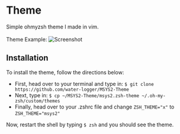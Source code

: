 # Theme

Simple ohmyzsh theme I made in vim.
</br>
</br>
Theme Example:
![Screenshot](https://github.com/water-logger/MSYS2-Theme/assets/101909986/719dfd4f-0d4f-4faf-b0e8-fc88b600436a)

## Installation
To install the theme, follow the directions below:
* First, head over to your terminal and type in:
``$ git clone https://github.com/water-logger/MSYS2-Theme``
* Next, type in:
``$ cp ~/MSYS2-Theme/msys2.zsh-theme ~/.oh-my-zsh/custom/themes``
* Finally, head over to your .zshrc file and change ``ZSH_THEME="x"`` to ``ZSH_THEME="msys2"``
  
Now, restart the shell by typing ``$ zsh`` and you should see the theme.
